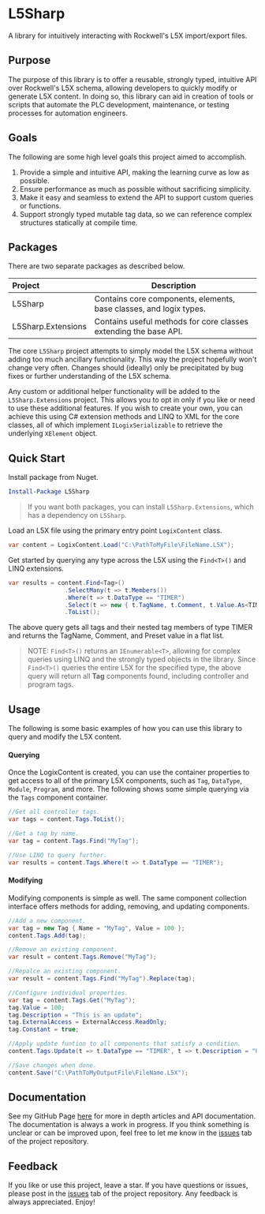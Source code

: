 # L5Sharp
A library for intuitively interacting with Rockwell's L5X import/export files.

## Purpose
The purpose of this library is to offer a reusable, strongly typed, intuitive API
over Rockwell's L5X schema, allowing developers to quickly modify or generate L5X content.
In doing so, this library can aid in creation of tools or scripts that automate the PLC development, maintenance,
or testing processes for automation engineers.

## Goals
The following are some high level goals this project aimed to accomplish.
1. Provide a simple and intuitive API, making the learning curve as low as possible.
2. Ensure performance as much as possible without sacrificing simplicity.
3. Make it easy and seamless to extend the API to support custom queries or functions.
4. Support strongly typed mutable tag data, so we can reference complex structures statically at compile time.

## Packages
There are two separate packages as described below.

| Project            | Description                                                        |
|:-------------------|--------------------------------------------------------------------|
| L5Sharp            | Contains core components, elements, base classes, and logix types. |
| L5Sharp.Extensions | Contains useful methods for core classes extending the base API.   |

The core `L5Sharp` project attempts to simply model the L5X schema without adding too
much ancillary functionality. This way the project hopefully won't change very often. 
Changes should (ideally) only be precipitated by bug fixes or further understanding of the L5X schema. 

Any custom or additional helper functionality will be added to the `L5Sharp.Extensions` project. This allows you to opt in
only if you like or need to use these additional features. If you wish to create your own, you can achieve this
using C# extension methods and LINQ to XML for the core classes, all of which implement `ILogixSerializable` to retrieve
the underlying `XElement` object.

## Quick Start
Install package from Nuget.
```powershell
Install-Package L5Sharp
```
>If you want both packages, you can install `L5Sharp.Extensions`, which has a dependency on `L5Sharp`.
>

Load an L5X file using the primary entry point `LogixContent` class.
```c#
var content = LogixContent.Load("C:\PathToMyFile\FileName.L5X");
```
Get started by querying any type across the L5X using the `Find<T>()` and LINQ extensions.
```csharp
var results = content.Find<Tag>()
                .SelectMany(t => t.Members())
                .Where(t => t.DataType == "TIMER")
                .Select(t => new { t.TagName, t.Comment, t.Value.As<TIMER>().PRE })
                .ToList();
```
The above query gets all tags and their nested tag members of type TIMER and returns the TagName,
Comment, and Preset value in a flat list.
>NOTE:
>`Find<T>()` returns an `IEnumerable<T>`, allowing for complex queries
using LINQ and the strongly typed objects in the library.
> Since `Find<T>()` queries the entire L5X for the specified type, the above query
> will return all **Tag** components found, including controller and program tags.

## Usage
The following is some basic examples of how you can use this library
to query and modify the L5X content.

#### Querying 
Once the LogixContent is created, you can use the container properties
to get access to all of the primary L5X components, 
such as `Tag`, `DataType`, `Module`, `Program`, and more. 
The following shows some simple querying via the `Tags` component container.
```c#
//Get all controller tags. 
var tags = content.Tags.ToList();

//Get a tag by name.
var tag = content.Tags.Find("MyTag");

//Use LINQ to query further.
var results = content.Tags.Where(t => t.DataType == "TIMER");
```
#### Modifying
Modifying components is simple as well. 
The same component collection interface offers methods for adding,
removing, and updating components. 

```csharp
//Add a new component.
var tag = new Tag { Name = "MyTag", Value = 100 };
content.Tags.Add(tag);

//Remove an existing component.
var result = content.Tags.Remove("MyTag");

//Repalce an existing component.
var result = content.Tags.Find("MyTag").Replace(tag);

//Configure individual properties.
var tag = content.Tags.Get("MyTag");
tag.Value = 100;
tag.Description = "This is an update";
tag.ExternalAccess = ExternalAccess.ReadOnly;
tag.Constant = true;

//Apply update funtion to all components that satisfy a condition.
content.Tags.Update(t => t.DataType == "TIMER", t => t.Description = "Updated TIMER description");

//Save changes when done.
content.Save("C:\PathToMyOutputFile\FileName.L5X");
```

## Documentation
See my GitHub Page [here](https://tnunnink.github.io/L5Sharp/index.html) for more in depth articles and API documentation.
The documentation is always a work in progress. If you think something is unclear or can be improved upon,
feel free to let me know in the [issues](https://github.com/tnunnink/L5Sharp/issues) tab of the project repository.

## Feedback
If you like or use this project, leave a star. If you have questions or issues,
please post in the [issues](https://github.com/tnunnink/L5Sharp/issues) tab
of the project repository. Any feedback is always appreciated. Enjoy!


